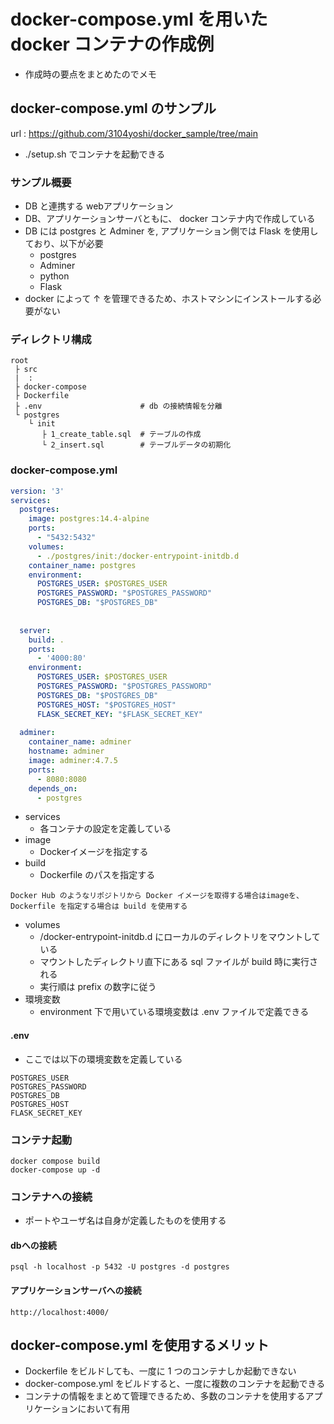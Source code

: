 # docker-compose.yml を用いた docker コンテナの作成例

 - 作成時の要点をまとめたのでメモ

## docker-compose.yml のサンプル

url : https://github.com/3104yoshi/docker_sample/tree/main

- ./setup.sh でコンテナを起動できる

### サンプル概要
 - DB と連携する webアプリケーション
 - DB、アプリケーションサーバともに、 docker コンテナ内で作成している
 - DB には postgres と Adminer を, アプリケーション側では Flask を使用しており、以下が必要
     - postgres
     - Adminer
     - python
     - Flask
 - docker によって ↑ を管理できるため、ホストマシンにインストールする必要がない

### ディレクトリ構成
```
root
 ├ src
 |  :
 ├ docker-compose
 ├ Dockerfile
 ├ .env                      # db の接続情報を分離
 └ postgres
    └ init
       ├ 1_create_table.sql  # テーブルの作成
       └ 2_insert.sql        # テーブルデータの初期化
```

### docker-compose.yml
``` yml:docker-compose.yml
version: '3'
services:
  postgres:
    image: postgres:14.4-alpine
    ports:
      - "5432:5432"
    volumes:
      - ./postgres/init:/docker-entrypoint-initdb.d
    container_name: postgres
    environment:
      POSTGRES_USER: $POSTGRES_USER
      POSTGRES_PASSWORD: "$POSTGRES_PASSWORD"
      POSTGRES_DB: "$POSTGRES_DB"
      
  
  server:
    build: .
    ports:
      - '4000:80'
    environment:
      POSTGRES_USER: $POSTGRES_USER
      POSTGRES_PASSWORD: "$POSTGRES_PASSWORD"
      POSTGRES_DB: "$POSTGRES_DB"
      POSTGRES_HOST: "$POSTGRES_HOST"
      FLASK_SECRET_KEY: "$FLASK_SECRET_KEY"
  
  adminer:
    container_name: adminer
    hostname: adminer
    image: adminer:4.7.5
    ports:
      - 8080:8080
    depends_on:
      - postgres

 ```
 - services
    - 各コンテナの設定を定義している
 - image
    - Dockerイメージを指定する
 - build
    - Dockerfile のパスを指定する  

 `Docker Hub のようなリポジトリから Docker イメージを取得する場合はimageを、Dockerfile を指定する場合は build を使用する `

 - volumes
    - /docker-entrypoint-initdb.d にローカルのディレクトリをマウントしている
    - マウントしたディレクトリ直下にある sql ファイルが build 時に実行される 
    - 実行順は prefix の数字に従う
 - 環境変数
    - environment 下で用いている環境変数は .env ファイルで定義できる

#### .env
 - ここでは以下の環境変数を定義している
```
POSTGRES_USER
POSTGRES_PASSWORD
POSTGRES_DB
POSTGRES_HOST
FLASK_SECRET_KEY
```

### コンテナ起動
```
docker compose build
docker-compose up -d
```

### コンテナへの接続
 - ポートやユーザ名は自身が定義したものを使用する

#### dbへの接続
```
psql -h localhost -p 5432 -U postgres -d postgres
```
#### アプリケーションサーバへの接続

```
http://localhost:4000/
```

## docker-compose.yml を使用するメリット
- Dockerfile をビルドしても、一度に 1 つのコンテナしか起動できない
- docker-compose.yml をビルドすると、一度に複数のコンテナを起動できる
- コンテナの情報をまとめて管理できるため、多数のコンテナを使用するアプリケーションにおいて有用
